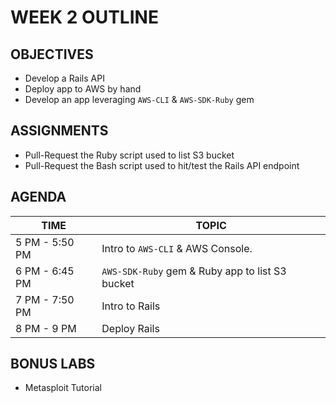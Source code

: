 # WEEK 2 OUTLINE

## OBJECTIVES
- Develop a Rails API
- Deploy app to AWS by hand
- Develop an app leveraging `AWS-CLI` & `AWS-SDK-Ruby` gem

## ASSIGNMENTS
- Pull-Request the Ruby script used to list S3 bucket
- Pull-Request the Bash script used to hit/test the Rails API endpoint

## AGENDA
TIME | TOPIC
---|---
5 PM - 5:50 PM | Intro to `AWS-CLI` & AWS Console.
6 PM - 6:45 PM | `AWS-SDK-Ruby` gem & Ruby app to list S3 bucket
7 PM - 7:50 PM | Intro to Rails
8 PM - 9 PM | Deploy Rails

## BONUS LABS
- Metasploit Tutorial
